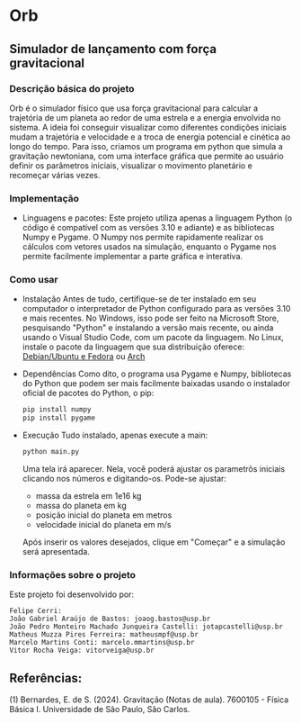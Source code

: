 # Orb
## Simulador de lançamento com força gravitacional

### Descrição básica do projeto
Orb é o simulador físico que usa força gravitacional para calcular a trajetória de um planeta ao redor de uma estrela e a energia envolvida no sistema. A ideia foi conseguir visualizar como diferentes condições iniciais mudam a trajetória e velocidade e a troca de energia potencial e cinética ao longo do tempo.
Para isso, criamos um programa em python que simula a gravitação newtoniana, com uma interface gráfica que permite ao usuário definir os parâmetros iniciais, visualizar o movimento planetário e recomeçar várias vezes.

### Implementação

- Linguagens e pacotes:
Este projeto utiliza apenas a linguagem Python (o código é compatível com as versões 3.10 e adiante) e as bibliotecas Numpy e Pygame. O Numpy nos permite rapidamente realizar os cálculos com vetores usados na simulação, enquanto o Pygame nos permite facilmente implementar a parte gráfica e interativa.

### Como usar

- Instalação
  Antes de tudo, certifique-se de ter instalado em seu computador o interpretador de Python configurado para as versões 3.10 e mais recentes. No Windows, isso pode ser feito na Microsoft Store, pesquisando "Python" e instalando a versão mais recente, ou ainda usando o Visual Studio Code, com um pacote da linguagem. No Linux, instale o pacote da linguagem que sua distribuição oferece: [Debian/Ubuntu e Fedora](https://python.org.br/instalacao-linux/) ou [Arch](https://wiki.archlinux.org/title/Python_(Portugu%C3%AAs))
- Dependências
  Como dito, o programa usa Pygame e Numpy, bibliotecas do Python que podem ser mais facilmente baixadas usando o instalador oficial de pacotes do Python, o pip:

  ```sh
  pip install numpy
  pip install pygame
  ```
- Execução
  Tudo instalado, apenas execute a main:

  ```sh
  python main.py
  ```
  
  Uma tela irá aparecer. Nela, você poderá ajustar os parametrôs iniciais clicando nos números e digitando-os. Pode-se ajustar:
  
   - massa da estrela em 1e16 kg
   - massa do planeta em kg
   - posição inicial do planeta em metros
   - velocidade inicial do planeta em m/s

  Após inserir os valores desejados, clique em "Começar" e a simulação será apresentada.
  
### Informações sobre o projeto
Este projeto foi desenvolvido por:

```
Felipe Cerri: 
João Gabriel Araújo de Bastos: joaog.bastos@usp.br
João Pedro Monteiro Machado Junqueira Castelli: jotapcastelli@usp.br
Matheus Muzza Pires Ferreira: matheusmpf@usp.br
Marcelo Martins Conti: marcelo.mmartins@usp.br
Vitor Rocha Veiga: vitorveiga@usp.br
```

## Referências:
(1) Bernardes, E. de S. (2024). Gravitação (Notas de aula). 7600105 - Física Básica I. Universidade de São Paulo, São Carlos.

